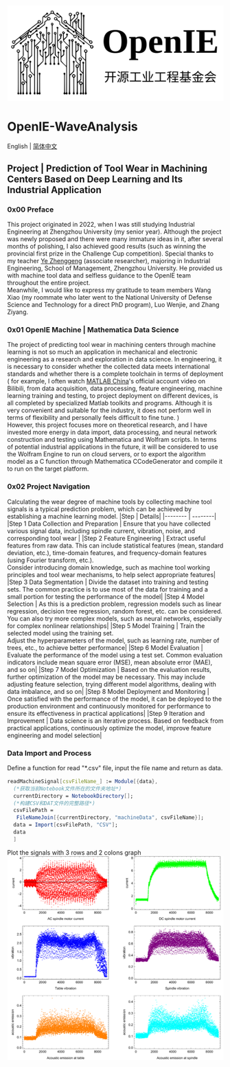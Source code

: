 ![](someUsefulDocument/ProjectPicture/OpenIE_icon.png)
# OpenIE-WaveAnalysis
English | [简体中文](./someUsefulDocument/ProjectDocument/README_cn.md)
## Project | Prediction of Tool Wear in Machining Centers Based on Deep Learning and Its Industrial Application
###  0x00 Preface
This project originated in 2022, when I was still studying Industrial Engineering at Zhengzhou University (my senior year). Although the project was newly proposed and there were many immature ideas in it, after several months of polishing, I also achieved good results (such as winning the provincial first prize in the Challenge Cup competition). Special thanks to my teacher [Ye Zhenggeng](http://www5.zzu.edu.cn/glgc/info/1134/9317.htm) (associate researcher), majoring in Industrial Engineering, School of Management, Zhengzhou University. He provided us with machine tool data and selfless guidance to the OpenIE team throughout the entire project.<br />
Meanwhile, I would like to express my gratitude to team members Wang Xiao (my roommate who later went to the National University of Defense Science and Technology for a direct PhD program), Luo Wenjie, and Zhang Ziyang. <br />
### 0x01 OpenIE Machine | Mathematica Data Science
The project of predicting tool wear in machining centers through machine learning is not so much an application in mechanical and electronic engineering as a research and exploration in data science. In engineering, it is necessary to consider whether the collected data meets international standards and whether there is a complete toolchain in terms of deployment ( for example, I often watch [MATLAB China](https://space.bilibili.com/1768836923?spm_id_from=333.337.0.0)'s official account video on Bilibili, from data acquisition, data processing, feature engineering, machine learning training and testing, to project deployment on different devices, is all completed by specialized Matlab toolkits and programs. Although it is very convenient and suitable for the industry, it does not perform well in terms of flexibility and personally feels difficult to fine tune. )<br />
However, this project focuses more on theoretical research, and I have invested more energy in data import, data processing, and neural network construction and testing using Mathematica and Wolfram scripts. In terms of potential industrial applications in the future, it will be considered to use the Wolfram Engine to run on cloud servers, or to export the algorithm model as a C function through Mathematica CCodeGenerator and compile it to run on the target platform.
### 0x02 Project Navigation
Calculating the wear degree of machine tools by collecting machine tool signals is a typical prediction problem, which can be achieved by establishing a machine learning model.
|Step | Details|
|-------- | --------|
|Step 1 Data Collection and Preparation | Ensure that you have collected various signal data, including spindle current, vibration, noise, and corresponding tool wear |
|Step 2 Feature Engineering | Extract useful features from raw data. This can include statistical features (mean, standard deviation, etc.), time-domain features, and frequency-domain features (using Fourier transform, etc.). <br />Consider introducing domain knowledge, such as machine tool working principles and tool wear mechanisms, to help select appropriate features|
|Step 3 Data Segmentation | Divide the dataset into training and testing sets. The common practice is to use most of the data for training and a small portion for testing the performance of the model|
|Step 4 Model Selection | As this is a prediction problem, regression models such as linear regression, decision tree regression, random forest, etc. can be considered. <br /> You can also try more complex models, such as neural networks, especially for complex nonlinear relationships|
|Step 5 Model Training | Train the selected model using the training set. <br />Adjust the hyperparameters of the model, such as learning rate, number of trees, etc., to achieve better performance|
|Step 6 Model Evaluation | Evaluate the performance of the model using a test set. Common evaluation indicators include mean square error (MSE), mean absolute error (MAE), and so on|
|Step 7 Model Optimization | Based on the evaluation results, further optimization of the model may be necessary. This may include adjusting feature selection, trying different model algorithms, dealing with data imbalance, and so on|
|Step 8 Model Deployment and Monitoring | Once satisfied with the performance of the model, it can be deployed to the production environment and continuously monitored for performance to ensure its effectiveness in practical applications|
|Step 9 Iteration and Improvement | Data science is an iterative process. Based on feedback from practical applications, continuously optimize the model, improve feature engineering and model selection|

### Data Import and Process
Define a function for read "*.csv" file, input the file name and return as data.
```mathematica
readMachineSignal[csvFileName_] := Module[{data},
  (*获取当前Notebook文件所在的文件夹地址*)
  currentDirectory = NotebookDirectory[];
  (*构建CSV和DAT文件的完整路径*)
  csvFilePath = 
   FileNameJoin[{currentDirectory, "machineData", csvFileName}];
  data = Import[csvFilePath, "CSV"];
  data
  ]
```
Plot the signals with 3 rows and 2 colons graph
![](someUsefulDocument/ProjectPicture/SignalPlot.png)